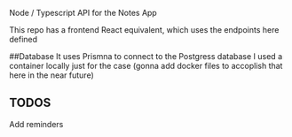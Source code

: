 Node / Typescript API for the Notes App

This repo has a frontend React equivalent, which uses the endpoints here defined

##Database
It uses Prismna to connect to the Postgress database
I used a container locally just for the case (gonna add docker files to accoplish that here in the near future)

## TODOS
Add reminders
